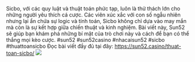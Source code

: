 Sicbo, với các quy luật và thuật toán phức tạp, luôn là thử thách lớn cho những người yêu thích cá cược. Các viên xúc xắc với con số ngẫu nhiên nhưng lại ẩn chứa sự logic và tính toán, Sicbo không chỉ dựa vào may mắn mà còn là sự kết hợp giữa chiến thuật và kinh nghiệm. Bài viết này, Sun52 sẽ giúp bạn khám phá những bí mật của trò chơi này và cách để bạn có thể thắng mọi kèo cược.
#sun52 #sun52casino #nhacaisun52 #sicbo #thuattoansicbo
Đọc bài viết đầy đủ tại đây: https://sun52.casino/thuat-toan-sicbo/
![](https://s3-ap-northeast-1.amazonaws.com/g0v-hackmd-images/uploads/upload_9da5bb49f2bfa9da26995b28a2ffde1d.jpg)
